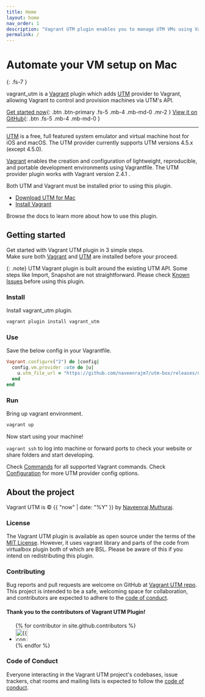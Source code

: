 ```yaml
---
title: Home
layout: home
nav_order: 1
description: "Vagrant UTM plugin enables you to manage UTM VMs using Vagrant"
permalink: /
---
```


# Automate your VM setup on Mac
{: .fs-7 }

vagrant_utm is a [Vagrant][Vagrant] plugin which adds [UTM][UTM] provider to Vagrant, 
allowing Vagrant to control and provision machines via UTM's API.


[Get started now](#getting-started){: .btn .btn-primary .fs-5 .mb-4 .mb-md-0 .mr-2 }
[View it on GitHub][Vagrant UTM repo]{: .btn .fs-5 .mb-4 .mb-md-0 }

---

[UTM] is a free, full featured system emulator and virtual machine host for iOS and macOS.
The UTM provider currently supports UTM versions 4.5.x (except 4.5.0).

[Vagrant] enables the creation and configuration of lightweight, reproducible, and portable development environments using Vagrantfile. The UTM provider plugin works with Vagrant version 2.4.1 .


Both UTM and Vagrant must be installed prior to using this plugin.
* [Download UTM for Mac](https://mac.getutm.app)
* [Install Vagrant ](https://developer.hashicorp.com/vagrant/install?product_intent=vagrant)

Browse the docs to learn more about how to use this plugin.


## Getting started

Get started with Vagrant UTM plugin in 3 simple steps.  
Make sure both [Vagrant] and [UTM] are installed before your proceed.

{: .note}
UTM Vagrant plugin is built around the existing UTM API. Some steps like Import, Snapshot are not straightforward. Please check [Known Issues](/known_issues.md) before using this plugin.


### Install

Install vagrant_utm plugin.
```bash
vagrant plugin install vagrant_utm
```

### Use

Save the below config in your Vagrantfile. 
```ruby
Vagrant.configure("2") do |config|
  config.vm.provider :utm do |u|
    u.utm_file_url = "https://github.com/naveenrajm7/utm-box/releases/download/debian-11/debian_vagrant_utm.zip"
  end
end
```

### Run

Bring up vagrant environment.
```bash
vagrant up
```

Now start using your machine!

`vagrant ssh` to log into machine or forward ports to check your website or share folders and start developing.

Check [Commands](commands.md) for all supported Vagrant commands.
Check [Configuration](configuration.md) for more UTM provider config options.


## About the project

Vagrant UTM is &copy; {{ "now" | date: "%Y" }} by [Naveenraj Muthuraj](https://naveenrajm7.github.io).

### License

The Vagrant UTM plugin is available as open source under the terms of the [MIT License](https://opensource.org/licenses/MIT). However, it uses vagrant library and parts of the code from virtualbox plugin both of which are BSL.
Please be aware of this if you intend on redistributing this plugin. 

### Contributing

Bug reports and pull requests are welcome on GitHub at [Vagrant UTM repo]. This project is intended to be a safe, welcoming space for collaboration, and contributors are expected to adhere to the [code of conduct](https://github.com/naveenrajm7/vagrant_utm/blob/main/CODE_OF_CONDUCT.md).

#### Thank you to the contributors of Vagrant UTM Plugin!

<ul class="list-style-none">
{% for contributor in site.github.contributors %}
  <li class="d-inline-block mr-1">
     <a href="{{ contributor.html_url }}"><img src="{{ contributor.avatar_url }}" width="32" height="32" alt="{{ contributor.login }}"></a>
  </li>
{% endfor %}
</ul>

### Code of Conduct

Everyone interacting in the Vagrant UTM project's codebases, issue trackers, chat rooms and mailing lists is expected to follow the [code of conduct](https://github.com/naveenrajm7/vagrant_utm/blob/main/CODE_OF_CONDUCT.md).

[Vagrant UTM repo]: https://github.com/naveenrajm7/vagrant_utm
[UTM]: https://mac.getutm.app
[Vagrant]: https://www.vagrantup.com